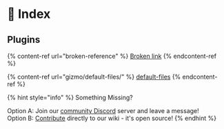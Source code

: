 # 📑 Index

## Plugins

{% content-ref url="broken-reference" %}
[Broken link](broken-reference)
{% endcontent-ref %}

{% content-ref url="gizmo/default-files/" %}
[default-files](gizmo/default-files/)
{% endcontent-ref %}

{% hint style="info" %}
Something Missing?

Option A: Join our [community Discord](https://jeqo.net/discord) server and leave a message!\
Option B: [Contribute](https://github.com/Jeqo-Studios/Wiki) directly to our wiki - it's open source!
{% endhint %}
